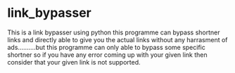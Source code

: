 # link_bypasser
This is a link bypasser using python this programme can bypass shortner links and directly able to give you the actual links without any harrasment of ads..........but this programme can only able to bypass some specific shortner so if you have any error coming up with your given link then consider that your given link is not supported.
